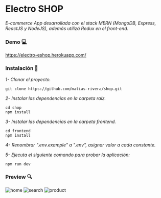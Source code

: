 # Electro SHOP

_E-commerce App desarrollada con el stack MERN (MongoDB, Express, ReactJS y NodeJS), además utilizá Redux en el front-end._

### Demo :computer:
https://electro-eshop.herokuapp.com/

### Instalación 🔧

_1- Clonar el proyecto._

```
git clone https://github.com/matias-rivera/shop.git
```

_2- Instalar las dependencias en la carpeta raíz._

```
cd shop
npm install
```

_3- Instalar las dependencias en la carpeta frontend._

```
cd frontend
npm install
```

_4- Renombrar ".env.example" a ".env", asignar valor a cada constante._

_5- Ejecuta el siguiente comando para probar la aplicación:_
```
npm run dev
```

### Preview :mag:
![home](https://i.ibb.co/X7yGk6r/home.png)
![search](https://i.ibb.co/MnhVjDf/search.png)
![product](https://i.ibb.co/Z1wqRR2/product.png)
